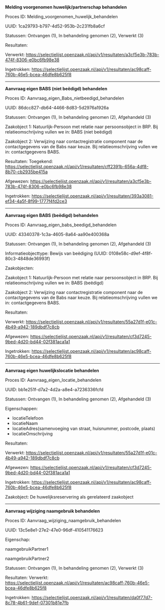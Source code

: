 **Melding voorgenomen huwelijk/partnerschap behandelen**

Proces ID: Melding_voorgenomen_huwelijk_behandelen

UUID: 1ca29793-b797-4d52-953b-2c231fb8a6cf

Statussen: Ontvangen (1), In behandeling genomen (2), Verwerkt (3)

Resultaten:

Verwerkt: https://selectielijst.openzaak.nl/api/v1/resultaten/a3cf5e3b-783b-474f-8306-e0bc6fb98e38

Ingetrokken: https://selectielijst.openzaak.nl/api/v1/resultaten/ac98caff-760b-46e5-bcea-46dfe8b625f8

--------------

**Aanvraag eigen BABS (niet beëdigd) behandelen**

Proces ID: Aanvraag_eigen_Babs_nietbeedigd_behandelen

UUID: 86dcc827-db64-4466-8d83-5d2976a1926a

Statussen: Ontvangen (1), In behandeling genomen (2), Afgehandeld (3)

Zaakobject 1: Natuurlijk-Persoon met relatie naar persoonsobject in BRP. Bij relatieomschrijving vullen we in: BABS (niet beëdigd)

Zaakobject 2: Verwijzing naar contactregistratie component naar de contactgegevens van de Babs naar keuze. Bij relatieomschrijving vullen we in: contactgegevens BABS.

Resultaten:
Toegekend: https://selectielijst.openzaak.nl/api/v1/resultaten/cff2391b-656a-4df8-8b70-cb2935be415a 

Afgewezen: https://selectielijst.openzaak.nl/api/v1/resultaten/a3cf5e3b-783b-474f-8306-e0bc6fb98e38 

Ingetrokken: https://selectielijst.openzaak.nl/api/v1/resultaten/393a3081-ef34-4a5f-8f99-1777f4fd2ce3 

------------------------

**Aanvraag eigen BABS (beëdigd) behandelen**

Proces ID: Aanvraag_eigen_babs_beedigd_behandelen

UUID: 43340378-1c3a-4605-8a64-aa90e400368a

Statussen: Ontvangen (1), In behandeling genomen (2), Afgehandeld (3)

Informatieobjecttype: Bewijs van beëdiging (UUID: 0108e58c-d9ef-4f8f-80c3-4848de36993f)

Zaakobjecten:

Zaakobject 1: Natuurlijk-Persoon met relatie naar persoonsobject in BRP. Bij relatieomschrijving vullen we in: BABS (beëdigd)

Zaakobject 2: Verwijzing naar contactregistratie component naar de contactgegevens van de Babs naar keuze. Bij relatieomschrijving vullen we in: contactgegevens BABS.

Resultaten:

Verwerkt: https://selectielijst.openzaak.nl/api/v1/resultaten/55a27d1f-e01c-4b49-a942-189dbdf7c8cb 

Afgewezen: https://selectielijst.openzaak.nl/api/v1/resultaten/cf3d7245-9bed-4d20-bd44-02f381aca1a1 

Ingetrokken: https://selectielijst.openzaak.nl/api/v1/resultaten/ac98caff-760b-46e5-bcea-46dfe8b625f8 

---------

**Aanvraag eigen huwelijkslocatie behandelen**

Proces ID: Aanvraag_eigen_locatie_behandelen

UUID: bb1e251f-d7a2-4d2a-a8e4-a7236336fcfd

Statussen: Ontvangen (1), In behandeling genomen (2), Afgehandeld (3)

Eigenschappen: 

- locatieTelefoon
- locatieNaam 
- locatieAdres(samenvoeging van straat, huisnummer, postcode, plaats) 
- locatieOmschrijving

Resultaten:

Verwerkt: https://selectielijst.openzaak.nl/api/v1/resultaten/55a27d1f-e01c-4b49-a942-189dbdf7c8cb 

Afgewezen: https://selectielijst.openzaak.nl/api/v1/resultaten/cf3d7245-9bed-4d20-bd44-02f381aca1a1 

Ingetrokken: https://selectielijst.openzaak.nl/api/v1/resultaten/ac98caff-760b-46e5-bcea-46dfe8b625f8 

Zaakobject:
De huwelijksreservering als gerelateerd zaakobject 

----------------

**Aanvraag wijziging naamgebruik behandelen**

Proces ID: Aanvraag_wijziging_naamgebruik_behandelen

UUID:  13c5e8e1-27e2-47e0-96df-410541176623

Eigenschap: 

naamgebruikPartner1

naamgebruikPartner2

Statussen: Ontvangen (1), In behandeling genomen (2), Verwerkt (3)

Resultaten:
Verwerkt: https://selectielijst.openzaak.nl/api/v1/resultaten/ac98caff-760b-46e5-bcea-46dfe8b625f8 

Ingetrokken: https://selectielijst.openzaak.nl/api/v1/resultaten/da0f77d7-8c78-4b61-9def-07301b81e7fb 

